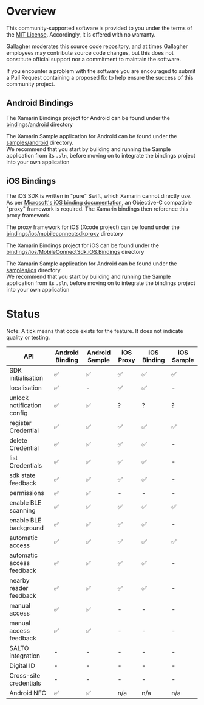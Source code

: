 # Overview

This community-supported software is provided to you under the terms of the [MIT License][license]. Accordingly, it is offered with no warranty.  

Gallagher moderates this source code repository, and at times Gallagher employees may contribute source code changes, but this does not constitute official support nor a commitment to maintain the software. 

If you encounter a problem with the software you are encouraged to submit a Pull Request containing a proposed fix to help ensure the success of this community project.


## Android Bindings

The Xamarin Bindings project for Android can be found under the [bindings/android][bindingsandroid] directory

The Xamarin Sample application for Android can be found under the [samples/android][samplesandroid] directory.  
We recommend that you start by building and running the Sample application from its `.sln`, before moving on to integrate the bindings project into your own application

## iOS Bindings

The iOS SDK is written in "pure" Swift, which Xamarin cannot directly use.  
As per [Microsoft's iOS binding documentation](ms-ios-bindings), an Objective-C compatible "proxy" framework is required. The Xamarin bindings then reference this proxy framework.

The proxy framework for iOS (Xcode project) can be found under the [bindings/ios/mobileconnectsdkproxy][bindingsiosproxy] directory

The Xamarin Bindings project for iOS can be found under the [bindings/ios/MobileConnectSdk.iOS.Bindings][bindingsios] directory

The Xamarin Sample application for Android can be found under the [samples/ios][samplesios] directory.  
We recommend that you start by building and running the Sample application from its `.sln`, before moving on to integrate the bindings project into your own application

# Status

Note: A tick means that code exists for the feature. It does not indicate quality or testing.

| API                      | Android Binding | Android Sample | iOS Proxy | iOS Binding | iOS Sample |
| ------------------------ | --------------- | -------------- | --------- | ----------- | -----------|
| SDK initialisation       | ✅              | ✅             | ✅         | ✅          | ✅          |
| localisation             | ✅              | -              | ✅         | ✅          | -          |
| unlock notification config| ✅              | ✅            | ?          | ?          | ?          |
| register Credential      | ✅              | ✅             | ✅         | ✅          | ✅          |
| delete Credential        | ✅              | ✅             | ✅         | ✅          | -          |
| list Credentials         | ✅              | ✅             | ✅         | ✅          | -          |
| sdk state feedback       | ✅              | ✅             | ✅         | ✅          | -          |
| permissions              | ✅              | ✅             | -          | -          | -          |
| enable BLE scanning      | ✅              | ✅             | ✅         | ✅          | ✅         |
| enable BLE background    | ✅              | ✅             | ✅         | ✅          | -          |
| automatic access         | ✅              | ✅             | ✅         | ✅          | ✅         |
| automatic access feedback| ✅              | ✅             | ✅         | ✅          | -          |
| nearby reader feedback   | ✅              | ✅             | ✅         | ✅          | -          |
| manual access            | ✅              | ✅             | -          | -          | -          |
| manual access feedback   | ✅              | ✅             | -          | -          | -          |
| SALTO integration        | -               | -              | -          | -          | -         |
| Digital ID               | -               | -             | -          | -          | -          |
| Cross-site credentials   | -               | -             | -          | -          | -          |
| Android NFC              | ✅              | ✅             | n/a         | n/a       | n/a        |


[license]: LICENSE
[bindingsandroid]: bindings/android
[samplesandroid]: samples/android
[ms-ios-bindings]: https://docs.microsoft.com/en-us/xamarin/ios/platform/binding-swift/walkthrough
[bindingsiosproxy]: bindings/ios/mobileconnectsdkproxy
[bindingsios]: bindings/ios/MobileConnectSdk.iOS.Bindings
[samplesios]: samples/ios
